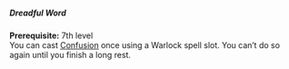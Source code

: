 ##### Dreadful Word

**Prerequisite:**
7th level
\
You can cast [Confusion](#Confusion_confusion) once using a Warlock spell slot.
You can’t do so again until you finish a long rest.
